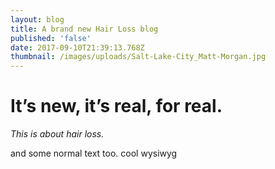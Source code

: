 ```yaml
---
layout: blog
title: A brand new Hair Loss blog
published: 'false'
date: 2017-09-10T21:39:13.768Z
thumbnail: /images/uploads/Salt-Lake-City_Matt-Morgan.jpg
---
```

# It’s new, it’s real, for real.

*This is about hair loss.*

and some normal text too. cool wysiwyg
